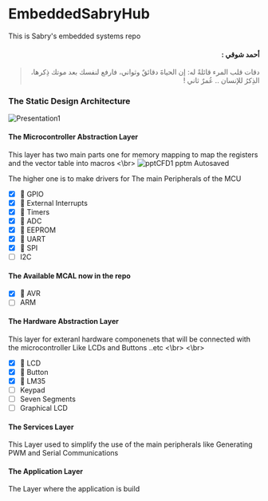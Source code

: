 # EmbeddedSabryHub
This is Sabry's embedded systems repo

<div dir="rtl">
  
#### أحمد شوقي : 
> دقات قلب المرء قائلةً له: إن الحياةَ دقائقٌ وثواني، 
فارفع لنفسك بعد موتك ذِكرها، الذِكرُ للإنسان .. عُمرٌ ثاني !

</div>


### The Static Design Architecture 
![Presentation1](https://user-images.githubusercontent.com/82292548/134666422-4ddb3824-1ba4-408d-adae-df4132e63b75.png)

#### The Microcontroller Abstraction Layer
This layer has two main parts one for memory mapping to map the registers and the vector table into macros <\br>
![pptCFD1 pptm  Autosaved](https://user-images.githubusercontent.com/82292548/134762612-b09d78d5-d38d-4986-8f3f-f8ee6c7ebf48.jpg)

The higher one is to make drivers for The main Peripherals of the MCU
- [X] :tada: GPIO
- [X] :tada: External Interrupts
- [X] :tada: Timers
- [X] :tada: ADC
- [X] :tada: EEPROM
- [X] :tada: UART
- [X] :tada: SPI
- [ ]  I2C

#### The Available MCAL now in the repo 
- [X] :tada: AVR
- [ ] ARM

#### The Hardware Abstraction Layer  
This layer for exteranl hardware componenets that will be connected with the microcontroller Like LCDs and Buttons ..etc
<\br>
<\br>
- [X] :tada: LCD 
- [X] :tada: Button
- [X] :tada: LM35
- [ ] Keypad
- [ ] Seven Segments
- [ ] Graphical LCD

#### The Services Layer 
This Layer used to simplify the use of the main peripherals like Generating PWM and Serial Communications


#### The Application Layer

The Layer where the application is build 
